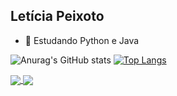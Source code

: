 ## Letícia Peixoto



- 🌱 Estudando Python e Java 


![Anurag's GitHub stats](https://github-readme-stats.vercel.app/api?username=leticiapzs&show_icons=true&theme=rose)
[![Top Langs](https://github-readme-stats.vercel.app/api/top-langs/?username=leticiapzs&layout=compact)](https://github.com/leticiapzs/github-readme-stats)




<a href="https://github.com/leticiapzs/github-readme-stats">
  <img align="center" src="https://github-readme-stats.vercel.app/api/pin/?username=leticiapzs&repo=github-readme-stats" />
</a>
<a href="https://github.com/leticiapzs/convoychat">
  <img align="center" src="https://github-readme-stats.vercel.app/api/pin/?username=leticiapzs&repo=convoychat" />
</a>
